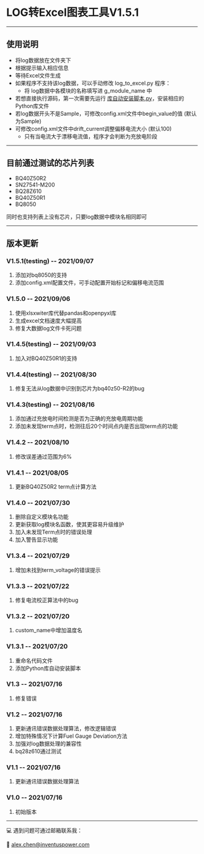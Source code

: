 # LOG转Excel图表工具V1.5.1

---

## 使用说明

- 将log数据放在文件夹下
- 根据提示输入相应信息
- 等待Excel文件生成
- 如果程序不支持该log数据，可以手动修改 log_to_excel.py 程序：
  - 将 log数据中各模块的名称填写进 g_module_name 中
- 若想直接执行源码，第一次需要先运行 [库自动安装脚本.py](./库自动安装脚本.py)，安装相应的Python库文件
- 若log数据开头不是Sample，可修改config.xml文件中begin_value的值 (默认为Sample)
- 可修改config.xml文件中drift_current调整偏移电流大小 (默认100)
  - 只有当电流大于漂移电流值，程序才会判断为充放电阶段

---

## 目前通过测试的芯片列表

- BQ40Z50R2
- SN27541-M200
- BQ28Z610
- BQ40Z50R1
- BQ8050

同时也支持列表上没有芯片，只要log数据中模块名相同即可

---

## 版本更新

### V1.5.1(testing) -- 2021/09/07
1. 添加对bq8050的支持
2. 添加config.xml配置文件，可手动配置开始标记和偏移电流范围

### V1.5.0 -- 2021/09/06
1. 使用xlsxwiter库代替pandas和openpyxl库
2. 生成excel文档速度大幅提高
3. 修复大数据log文件卡死问题

### V1.4.5(testing) -- 2021/09/03
1. 加入对BQ40Z50R1的支持

### V1.4.4(testing) -- 2021/08/30
1. 修复无法从log数据中识别到芯片为bq40z50-R2的bug

### V1.4.3(testing) -- 2021/08/16
1. 添加通过充放电时间检测是否为正确的充放电周期功能
2. 添加未发现term点时，检测往后20个时间点内是否出现term点的功能

### V1.4.2 -- 2021/08/10
1. 修改误差通过范围为6%

### V1.4.1 -- 2021/08/05
1. 更新BQ40Z50R2 term点计算方法

### V1.4.0 -- 2021/07/30
1. 删除自定义模块名功能
2. 更新获取log模块名函数，使其更容易升级维护
3. 加入未发现Term点时的错误处理
4. 加入警告显示功能

### V1.3.4 -- 2021/07/29
1. 增加未找到term_voltage的错误提示

### V1.3.3 -- 2021/07/22
1. 修复电流校正算法中的bug

### V1.3.2 -- 2021/07/20
1. custom_name中增加温度名

### V1.3.1 -- 2021/07/20
1.  重命名代码文件
2.  添加Python库自动安装脚本

### V1.3 -- 2021/07/16
1.  修复错误

### V1.2 -- 2021/07/16
1.  更新通讯错误数据处理算法，修改逻辑错误
2.  增加特殊情况下计算Fuel Gauge Deviation方法
3.  加强对log数据处理的兼容性
4.  bq28z610通过测试

### V1.1 -- 2021/07/16
1.  更新通讯错误数据处理算法

### V1.0 -- 2021/07/16
1.	初始版本

---

:computer: 遇到问题可通过邮箱联系我：

:chestnut: alex.chen@inventuspower.com
